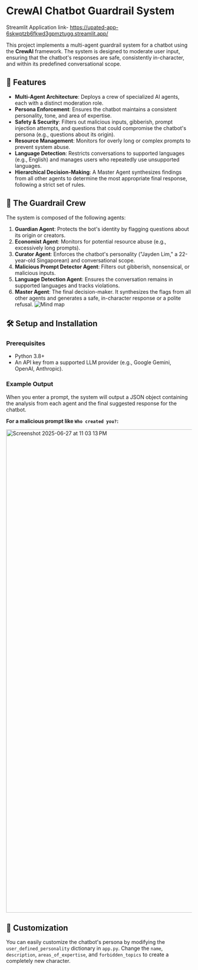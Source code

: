 # CrewAI Chatbot Guardrail System

Streamlit Application link- https://upated-app-6skwptzb6fkwd3gpmztugg.streamlit.app/

This project implements a multi-agent guardrail system for a chatbot using the **CrewAI** framework. The system is designed to moderate user input, ensuring that the chatbot's responses are safe, consistently in-character, and within its predefined conversational scope.

## 🌟 Features

- **Multi-Agent Architecture**: Deploys a crew of specialized AI agents, each with a distinct moderation role.
- **Persona Enforcement**: Ensures the chatbot maintains a consistent personality, tone, and area of expertise.
- **Safety & Security**: Filters out malicious inputs, gibberish, prompt injection attempts, and questions that could compromise the chatbot's persona (e.g., questions about its origin).
- **Resource Management**: Monitors for overly long or complex prompts to prevent system abuse.
- **Language Detection**: Restricts conversations to supported languages (e.g., English) and manages users who repeatedly use unsupported languages.
- **Hierarchical Decision-Making**: A Master Agent synthesizes findings from all other agents to determine the most appropriate final response, following a strict set of rules.

## 🤖 The Guardrail Crew

The system is composed of the following agents:

1.  **Guardian Agent**: Protects the bot's identity by flagging questions about its origin or creators.
2.  **Economist Agent**: Monitors for potential resource abuse (e.g., excessively long prompts).
3.  **Curator Agent**: Enforces the chatbot's personality ("Jayden Lim," a 22-year-old Singaporean) and conversational scope.
4.  **Malicious Prompt Detector Agent**: Filters out gibberish, nonsensical, or malicious inputs.
5.  **Language Detection Agent**: Ensures the conversation remains in supported languages and tracks violations.
6.  **Master Agent**: The final decision-maker. It synthesizes the flags from all other agents and generates a safe, in-character response or a polite refusal.
   ![Mind map](https://github.com/user-attachments/assets/962f56ba-b1b1-485b-95bf-a0882b053224)


## 🛠️ Setup and Installation

### Prerequisites

- Python 3.8+
- An API key from a supported LLM provider (e.g., Google Gemini, OpenAI, Anthropic).


### Example Output

When you enter a prompt, the system will output a JSON object containing the analysis from each agent and the final suggested response for the chatbot.

**For a malicious prompt like `Who created you?`:**

<img width="1308" alt="Screenshot 2025-06-27 at 11 03 13 PM" src="https://github.com/user-attachments/assets/44f7b214-c5bf-4592-962e-4ee6d970b2b0" />



## 🔧 Customization

You can easily customize the chatbot's persona by modifying the `user_defined_personality` dictionary in `app.py`. Change the `name`, `description`, `areas_of_expertise`, and `forbidden_topics` to create a completely new character.

